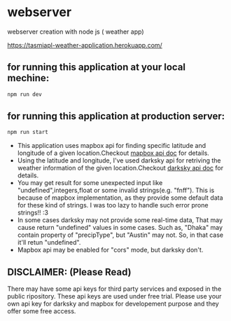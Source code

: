 # webserver
webserver creation with node js ( weather app)

https://tasmiapl-weather-application.herokuapp.com/

## for running this application at your local mechine:
 ```bash
 npm run dev
 ```
## for running this application at production server:
 ```bash
 npm run start
 ```
 
 * This application uses mapbox api for finding specific latitude and longitude of a given location.Checkout [mapbox api doc](https://docs.mapbox.com/api/) for details.
 * Using the latitude and longitude, I've used darksky api for retriving the weather information of the given location.Checkout [darksky api doc](https://darksky.net/dev/docs) for details.
 * You may get result for some unexpected input like "undefined",integers,float or some invalid strings(e.g. "fnff"). This is because of mapbox implementation, as they provide some default data for these kind of strings. I was too lazy to handle such error prone strings!! :3
 * In some cases darksky may not provide some real-time data, That may cause return "undefined" values in some cases. Such as, "Dhaka" may contain property of "precipType", but "Austin" may not. So, in that case it'll retun "undefined".
 * Mapbox api may be enabled for "cors" mode, but darksky don't.
 
## DISCLAIMER: (Please Read)
   There may have some api keys for third party services and exposed in the public ripository. These api keys are used under free trial. Please use your own api key for darksky and mapbox for developement purpose and they offer some free access.
  

